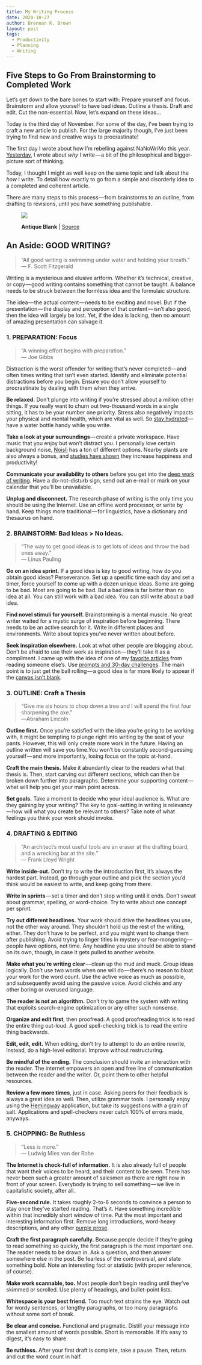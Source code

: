 ```yaml
---
title: My Writing Process
date: 2020-10-27
author: Brennan K. Brown
layout: post
tags:
  - Productivity
  - Planning
  - Writing
---
```


## Five Steps to Go From Brainstorming to Completed Work

<span>L</span>et’s get down to the bare bones to start with: Prepare yourself and focus. Brainstorm and allow yourself to have bad ideas. Outline a thesis. Draft and edit. Cut the non-essential. Now, let’s expand on these ideas…

Today is the third day of November. For some of the day, I’ve been trying to craft a new article to publish. For the large majority though, I’ve just been trying to find new and creative ways to procrastinate!

The first day I wrote about how I’m rebelling against NaNoWriMo this year. <a href="https://medium.com/@brennanbrown/why-i-write-e425cdda0e10" target="_blank" rel="noopener noreferrer">Yesterday</a>, I wrote about _why_ I write — a bit of the philosophical and bigger-picture sort of thinking.

Today, I thought I might as well keep on the same topic and talk about the _how_ I write. To detail how exactly to go from a simple and disorderly idea to a completed and coherent article.

There are many steps to this process — from brainstorms to an outline, from drafting to revisions, until you have something publishable.

<figure class="wp-caption">

<img data-width="3000" data-height="2250" src="https://cdn-images-1.medium.com/max/2560/1*xdeHxfY_NPhNrbAi6OunKw.jpeg" /> <figcaption class="wp-caption-text"><b>Antique Blank</b> | <a href="https://www.pexels.com/photo/antique-blank-camera-classic-269810/" target="_blank" rel="noopener noreferrer">Source</a></figcaption></figure>

## An Aside: GOOD WRITING?

> “All good writing is swimming under water and holding your breath.”   
> — F. Scott Fitzgerald

Writing is a mysterious and elusive artform. Whether it’s technical, creative, or copy — good writing contains something that cannot be taught. A balance needs to be struck between the formless idea and the formulaic structure.

The idea — the actual content — needs to be exciting and novel. But if the presentation — the display and perception of that content — isn’t also good, then the idea will largely be lost. Yet, if the idea is lacking, then no amount of amazing presentation can salvage it.

### 1. PREPARATION: Focus

> “A winning effort begins with preparation.”   
> — Joe Gibbs

<span>D</span>istraction is the worst offender for writing that’s never completed — and often times writing that isn’t even started. Identify and eliminate potential distractions before you begin. Ensure you don’t allow yourself to procrastinate by dealing with them when they arrive.

<b>Be relaxed.</b> Don’t plunge into writing if you’re stressed about a million other things. If you really want to churn out two-thousand words in a single sitting, it has to be your number one priority. Stress also negatively impacts your physical and mental health, which are vital as well. So <a href="https://familydoctor.org/hydration-why-its-so-important/" target="_blank" rel="noopener noreferrer">stay hydrated</a> — have a water bottle handy while you write.

<b>Take a look at your surroundings</b> — create a private workspace. Have music that you enjoy but won’t distract you. I personally love certain background noise, <a href="https://www.noisli.com/" target="_blank" rel="noopener noreferrer">Noisli</a> has a ton of different options. Nearby plants are also always a bonus, and <a href="https://www.theguardian.com/money/2014/aug/31/plants-offices-workers-productive-minimalist-employees" target="_blank" rel="noopener noreferrer">studies have shown</a> they increase happiness and productivity!

<b>Communicate your availability to others</b> before you get into the <a href="https://blog.evernote.com/blog/2017/02/23/deep-work-matters-distracted-world/" target="_blank" rel="noopener noreferrer">deep work of writing</a>. Have a do-not-disturb sign, send out an e-mail or mark on your calendar that you’ll be unavailable.

<b>Unplug and disconnect.</b> The research phase of writing is the only time you should be using the Internet. Use an offline word processor, or write by hand. Keep things more traditional — for linguistics, have a dictionary and thesaurus on hand.

### 2. BRAINSTORM: Bad Ideas > No Ideas.

> “The way to get good ideas is to get lots of ideas and throw the bad ones away.”  
> — Linus Pauling

<b>Go on an idea sprint.</b> If a good idea is key to good writing, how do you obtain good ideas? Perseverance. Set up a specific time each day and set a timer, force yourself to come up with a dozen unique ideas. Some are going to be bad. Most are going to be bad. But a bad idea is far better than no idea at all. You can still work with a bad idea. You can still write about a bad idea.

<b>Find novel stimuli for yourself.</b> Brainstorming is a mental muscle. No great writer waited for a mystic surge of inspiration before beginning. There needs to be an active search for it. Write in different places and environments. Write about topics you’ve never written about before.

<b>Seek inspiration elsewhere.</b> Look at what other people are blogging about. Don’t be afraid to use their work as inspiration — they’ll take it as a compliment. I came up with the idea of one of my <a href="https://medium.com/@brennanbrown/zen-of-housekeeping-cfd37efb744d" target="_blank" rel="noopener noreferrer">favorite articles</a> from reading someone else’s. Use <a href="https://www.thesitsgirls.com/writing-prompts/" target="_blank" rel="noopener noreferrer">prompts and 30-day challenges</a>. The main point is to just get the ball rolling — a good idea is far more likely to appear if the <a href="https://medium.com/@brennanbrown/the-best-time-to-start-a-new-year-s-resolution-is-right-now-ffdd389fbf01" target="_blank" rel="noopener noreferrer">canvas isn’t blank</a>.

### 3. OUTLINE: Craft a Thesis

> “Give me six hours to chop down a tree and I will spend the first four sharpening the axe.”   
> ―Abraham Lincoln

<b>Outline first.</b> Once you’re satisfied with the idea you’re going to be working with, it might be tempting to plunge right into writing by the seat of your pants. However, this will only create more work in the future. Having an outline written will save you time.You won’t be constantly second-guessing yourself — and more importantly, losing focus on the topic at-hand.

<b>Craft the main thesis.</b> Make it abundantly clear to the readers what that thesis is. Then, start carving out different sections, which can then be broken down further into paragraphs. Determine your supporting content — what will help you get your main point across.

<b>Set goals.</b> Take a moment to decide who your ideal audience is. What are they gaining by your writing? The key to goal-setting in writing is relevancy — how will what you create be relevant to others? Take note of what feelings you think your work should invoke.

### 4. DRAFTING & EDITING

> “An architect’s most useful tools are an eraser at the drafting board, and a wrecking bar at the site.”   
> — Frank Lloyd Wright

<b>Write inside-out.</b> Don’t try to write the introduction first, it’s always the hardest part. Instead, go through your outline and pick the section you’d think would be easiest to write, and keep going from there.

<b>Write in sprints</b> — set a timer and don’t stop writing until it ends. Don’t sweat about grammar, spelling, or word-choice. Try to write about one concept per sprint.

<b>Try out different headlines.</b> Your work should drive the headlines you use, not the other way around. They shouldn’t hold up the rest of the writing, either. They don’t have to be perfect, and you might want to change them after publishing. Avoid trying to linger titles in mystery or fear-mongering — people have options, not time. Any headline you use should be able to stand on its own, though, in case it gets pulled to another website.

<b>Make what you’re writing clear </b>— clean up the mud and muck. Group ideas logically. Don’t use two words when one will do — there’s no reason to bloat your work for the word count. Use the active voice as much as possible, and subsequently avoid using the passive voice. Avoid clichés and any other boring or overused language.

<b>The reader is not an algorithm.</b> Don’t try to game the system with writing that exploits search-engine optimization or any other such nonsense.

<b>Organize and edit first</b>, then proofread. A good proofreading trick is to read the entire thing out-loud. A good spell-checking trick is to read the entire thing backwards.

<b>Edit, edit, edit.</b> When editing, don’t try to attempt to do an entire rewrite, instead, do a high-level editorial. Improve without restructuring.

<b>Be mindful of the ending.</b> The conclusion should invite an interaction with the reader. The internet empowers an open and free line of communication between the reader and the writer. Or, point them to other helpful resources.

<b>Review a few more times</b>, just in case. Asking peers for their feedback is always a great idea as well. Then, utilize grammar tools. I personally enjoy using the <a href="https://www.hemingwayapp.com/" target="_blank" rel="noopener noreferrer">Hemingway</a> application, but take its suggestions with a grain of salt. Applications and spell-checkers never catch 100% of errors made, anyways.

### 5. CHOPPING: Be Ruthless

> “Less is more.”   
> — Ludwig Mies van der Rohe

<b>The Internet is chock-full of information.</b> It is also already full of people that want their voices to be heard, and their content to be seen. There has never been such a greater amount of salesmen as there are right now in front of your screen. Everybody is trying to sell something — we live in capitalistic society, after all.

<b>Five-second rule.</b> It takes roughly 2-to-6 seconds to convince a person to stay once they’ve started reading. That’s it. Have something incredible within that incredibly short window of time. Put the most important and interesting information first. Remove long introductions, word-heavy descriptions, and any other <a href="https://thewritepractice.com/purple-prose/" target="_blank" rel="noopener noreferrer">purple prose</a>.

<b>Craft the first paragraph carefully.</b> Because people decide if they’re going to read something so quickly, the first paragraph is the most important one. The reader needs to be drawn in. Ask a question, and then answer somewhere else in the post. Be fearless of the controversial, and state something bold. Note an interesting fact or statistic (with proper reference, of course).

<b>Make work scannable, too.</b> Most people don’t begin reading until they’ve skimmed or scrolled. Use plenty of headings, and bullet-point lists.

<b>Whitespace is your best friend.</b> Too much text strains the eye. Watch out for wordy sentences, or lengthy paragraphs, or too many paragraphs without some sort of break.

<b>Be clear and concise.</b> Functional and pragmatic. Distill your message into the smallest amount of words possible. Short is memorable. If it’s easy to digest, it’s easy to share.

<b>Be ruthless.</b> After your first draft is complete, take a pause. Then, return and cut the word count in half.
